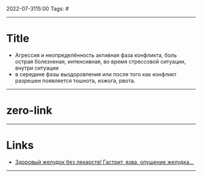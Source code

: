 2022-07-3115:00
Tags: #

---
# Title
- Агрессия и неопределённость активная фаза конфликта, боль острая болезненая, интенсивная, во время стрессовой ситуации, внутри ситуации
- в середине фазы выздоровления или после того как конфликт разрешен появляется тошнота, изжога, рвота. 



---
# zero-link


---
# Links
- [Здоровый желудок без лекарств! Гастрит, язва, опущение желудка...](https://www.youtube.com/watch?v=0e6EiVbB8AU)


---